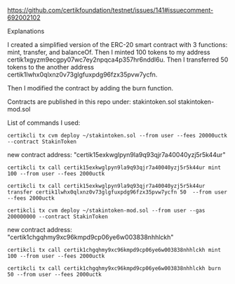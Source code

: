 https://github.com/certikfoundation/testnet/issues/141#issuecomment-692002102

Explanations 

I created a simplified version of the ERC-20 smart contract with 3 functions: mint, transfer, and balanceOf. Then I minted 100 tokens to my address certik1xgyzm9ecgpy07wc7ey2npqca4p357hr6nddl6u. Then I transferred 50 tokens to the another address certik1lwhx0qlxnz0v73glgfuxpdg96fzx35pvw7ycfn.

Then I modified the contract by adding the burn function.

Contracts are published in this repo under:
stakintoken.sol
stakintoken-mod.sol

List of commands I used:

```certikcli tx cvm deploy ~/stakintoken.sol --from user --fees 20000uctk --contract StakinToken```

new contract address: "certik15exkwglpyn9la9q93qjr7a40040yzj5r5k44ur"

```certikcli tx call certik15exkwglpyn9la9q93qjr7a40040yzj5r5k44ur mint 100 --from user --fees 2000uctk```

```certikcli tx call certik15exkwglpyn9la9q93qjr7a40040yzj5r5k44ur transfer certik1lwhx0qlxnz0v73glgfuxpdg96fzx35pvw7ycfn 50  --from user --fees 2000uctk```

```certikcli tx cvm deploy ~/stakintoken-mod.sol --from user --gas 200000000 --contract StakinToken```

new contract address: "certik1chgqhmy9xc96kmpd9cp06ye6w003838nhhlckh"

```certikcli tx call certik1chgqhmy9xc96kmpd9cp06ye6w003838nhhlckh mint 100 --from user --fees 2000uctk```

```certikcli tx call certik1chgqhmy9xc96kmpd9cp06ye6w003838nhhlckh burn 50 --from user --fees 2000uctk```
